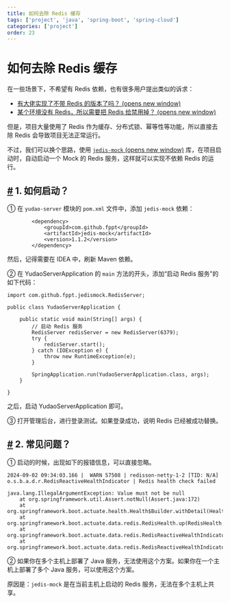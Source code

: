 ```yaml
---
title: 如何去除 Redis 缓存
tags: ['project', 'java', 'spring-boot', 'spring-cloud']
categories: ['project']
order: 23
---
```

# 如何去除 Redis 缓存

在一些场景下，不希望有 Redis 依赖，也有很多用户提出类似的诉求：

 * [有大佬实现了不带 Redis 的版本了吗？  (opens new window)](https://github.com/YunaiV/ruoyi-vue-pro/issues/645)
* [某个环境没有 Redis，所以需要把 Redis 给禁用掉？  (opens new window)](https://t.zsxq.com/6CCPX)

 但是，项目大量使用了 Redis 作为缓存、分布式锁、幂等性等功能，所以直接去除 Redis 会导致项目无法正常运行。

 不过，我们可以换个思路，使用 [`jedis-mock`  (opens new window)](https://github.com/fppt/jedis-mock) 库，在项目启动时，自动启动一个 Mock 的 Redis 服务，这样就可以实现不依赖 Redis 的运行。

 ## [#](#_1-如何启动) 1. 如何启动？

 ① 在 `yudao-server` 模块的 `pom.xml` 文件中，添加 `jedis-mock` 依赖：

 
```
        <dependency>
            <groupId>com.github.fppt</groupId>
            <artifactId>jedis-mock</artifactId>
            <version>1.1.2</version>
        </dependency>

```
然后，记得需要在 IDEA 中，刷新 Maven 依赖。

 ② 在 YudaoServerApplication 的 `main` 方法的开头，添加“启动 Redis 服务”的如下代码：

 
```
import com.github.fppt.jedismock.RedisServer;

public class YudaoServerApplication {

    public static void main(String[] args) {
        // 启动 Redis 服务
        RedisServer redisServer = new RedisServer(6379);
        try {
            redisServer.start();
        } catch (IOException e) {
            throw new RuntimeException(e);
        }

        SpringApplication.run(YudaoServerApplication.class, args);
    }

}

```
之后，启动 YudaoServerApplication 即可。

 ③ 打开管理后台，进行登录测试。如果登录成功，说明 Redis 已经被成功替换。

 ## [#](#_2-常见问题) 2. 常见问题？

 ① 启动的时候，出现如下的报错信息，可以直接忽略。

 
```
2024-09-02 09:34:03.166 |  WARN 57508 | redisson-netty-1-2 [TID: N/A] o.s.b.a.d.r.RedisReactiveHealthIndicator | Redis health check failed

java.lang.IllegalArgumentException: Value must not be null
	at org.springframework.util.Assert.notNull(Assert.java:172)
	at org.springframework.boot.actuate.health.Health$Builder.withDetail(Health.java:247)
	at org.springframework.boot.actuate.data.redis.RedisHealth.up(RedisHealth.java:37)
	at org.springframework.boot.actuate.data.redis.RedisReactiveHealthIndicator.up(RedisReactiveHealthIndicator.java:73)
	at org.springframework.boot.actuate.data.redis.RedisReactiveHealthIndicator.lambda$getHealth$4(RedisReactiveHealthIndicator.java:69)

```
② 如果你在多个主机上部署了 Java 服务，无法使用这个方案。如果你在一个主机上部署了多个 Java 服务，可以使用这个方案。

 原因是：`jedis-mock` 是在当前主机上启动的 Redis 服务，无法在多个主机上共享。


